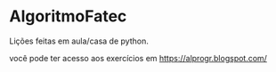 # AlgoritmoFatec
Lições feitas em aula/casa de python.

você pode ter acesso aos exercícios em https://alprogr.blogspot.com/

